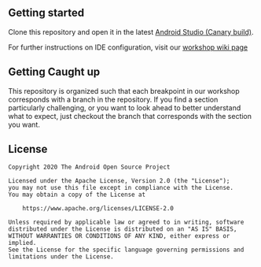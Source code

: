## Getting started
Clone this repository and open it in the latest [Android Studio (Canary build)](https://developer.android.com/studio/preview).

For further instructions on IDE configuration, visit our [workshop wiki page](https://dev.azure.com/mindbody/MBScrum/_wiki/wikis/MBScrum.wiki/5670/IDE-Configuration)

## Getting Caught up
This repository is organized such that each breakpoint in our workshop corresponds with a branch in the repository.  If you find a section particularly challenging, or you want to look ahead to better understand what to expect, just checkout the branch that corresponds with the section you want.

## License
```
Copyright 2020 The Android Open Source Project

Licensed under the Apache License, Version 2.0 (the "License");
you may not use this file except in compliance with the License.
You may obtain a copy of the License at

    https://www.apache.org/licenses/LICENSE-2.0

Unless required by applicable law or agreed to in writing, software
distributed under the License is distributed on an "AS IS" BASIS,
WITHOUT WARRANTIES OR CONDITIONS OF ANY KIND, either express or implied.
See the License for the specific language governing permissions and
limitations under the License.
```
